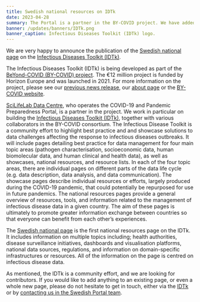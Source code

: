 ```yaml
---
title: Swedish national resources on IDTk
date: 2023-04-28
summary: The Portal is a partner in the BY-COVID project. We have added a page to the Infectious Diseases Toolkit (IDTk) related to infectious disease data in Sweden.
banner: /updates/banners/IDTk.png
banner_caption: Infectious Diseases Toolkit (IDTk) logo.
---
```


We are very happy to announce the publication of the [Swedish national page](https://www.infectious-diseases-toolkit.org/national-resources/sweden) on the [Infectious Diseases Toolkit (IDTk)](https://www.infectious-diseases-toolkit.org).

The Infectious Diseases Toolkit (IDTk) is being developed as part of the [BeYond-COVID (BY-COVID) project](https://by-covid.org/). The €12 million project is funded by Horizon Europe and was launched in 2021. For more information on the project, please see our [previous news release](/updates/by-covid/), our [about page](/about/partner_organisations/) or the [BY-COVID website](https://by-covid.org/).

[SciLifeLab Data Centre](https://scilifelab.se/data/), who operates the COVID-19 and Pandemic Preparedness Portal, is a partner in the project. We work in particular on building the [Infectious Diseases Toolkit (IDTk)](https://www.infectious-diseases-toolkit.org), together with various collaborators in the BY-COVID consortium. The Infectious Disease Toolkit is a community effort to highlight best practice and and showcase solutions to data challenges affecting the response to infectious diseases outbreaks. It will include pages detailing best practice for data management for four main topic areas (pathogen characterisation, socioeconomic data, human biomolecular data, and human clinical and health data), as well as showcases, national resources, and resource lists. In each of the four topic areas, there are individual pages on different parts of the data life cycle (e.g. data description, data analysis, and data communication). The showcase pages describe individual resources or efforts, largely produced during the COVID-19 pandemic, that could potentially be repurposed for use in future pandemics. The national resources pages provide a general overview of resources, tools, and information related to the management of infectious disease data in a given country. The aim of these pages is ultimately to promote greater information exchange between countries so that everyone can benefit from each other’s experiences.

The [Swedish national page](https://www.infectious-diseases-toolkit.org/national-resources/sweden) is the first national resources page on the IDTk. It includes information on multiple topics including; health authorities, disease surveillance initiatives, dashboards and visualisation platforms, national data sources, regulations, and information on domain-specific infrastructures or resources. All of the information on the page is centred on infectious disease data.

As mentioned, the IDTk is a community effort, and we are looking for contributors. If you would like to add anything to an existing page, or even a whole new page, please do not hesitate to get in touch, either via the [IDTk](https://www.infectious-diseases-toolkit.org/contribute/) or by [contacting us in the Swedish Portal team](/contact/).
